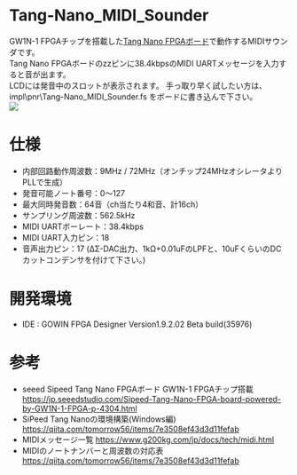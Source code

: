 # Tang-Nano_MIDI_Sounder
 
GW1N-1 FPGAチップを搭載した[Tang Nano FPGAボード](https://jp.seeedstudio.com/Sipeed-Tang-Nano-FPGA-board-powered-by-GW1N-1-FPGA-p-4304.html)で動作するMIDIサウンダです。  
Tang Nano FPGAボードのzzピンに38.4kbpsのMIDI UARTメッセージを入力すると音が出ます。  
LCDには発音中のスロットが表示されます。 
手っ取り早く試したい方は、impl\pnr\Tang-Nano_MIDI_Sounder.fs をボードに書き込んで下さい。  
[![](https://img.youtube.com/vi/XFGDiXRbHsQ/0.jpg)](https://www.youtube.com/watch?v=XFGDiXRbHsQ)

# 仕様
- 内部回路動作周波数：9MHz / 72MHz（オンチップ24MHzオシレータよりPLLで生成）
- 発音可能ノート番号：0～127
- 最大同時発音数：64音（ch当たり4和音、計16ch）
- サンプリング周波数：562.5kHz
- MIDI UARTボーレート：38.4kbps
- MIDI UART入力ピン：18
- 音声出力ピン：17 (ΔΣ-DAC出力、1kΩ+0.01uFのLPFと、10uFくらいのDCカットコンデンサを付けて下さい。)


# 開発環境
- IDE : GOWIN FPGA Designer Version1.9.2.02 Beta build(35976)

# 参考
- seeed Sipeed Tang Nano FPGAボード GW1N-1 FPGAチップ搭載 https://jp.seeedstudio.com/Sipeed-Tang-Nano-FPGA-board-powered-by-GW1N-1-FPGA-p-4304.html
- SiPeed Tang Nanoの環境構築(Windows編) https://qiita.com/tomorrow56/items/7e3508ef43d3d11fefab
- MIDIメッセージ一覧 https://www.g200kg.com/jp/docs/tech/midi.html
- MIDIのノートナンバーと周波数の対応表 https://qiita.com/tomorrow56/items/7e3508ef43d3d11fefab
